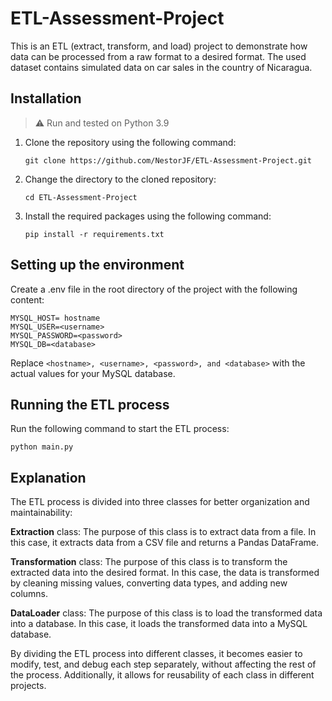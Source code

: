 # ETL-Assessment-Project

This is an ETL (extract, transform, and load) project to demonstrate how data can be processed from a raw format to a desired format. The used dataset contains simulated data on car sales in the country of Nicaragua.

## Installation
> ⚠ Run and tested on Python 3.9

1. Clone the repository using the following command:

    `git clone https://github.com/NestorJF/ETL-Assessment-Project.git`

2. Change the directory to the cloned repository: 

    `cd ETL-Assessment-Project`

3. Install the required packages using the following command:

    `pip install -r requirements.txt`
        
## Setting up the environment

Create a .env file in the root directory of the project with the following content:
```
MYSQL_HOST= hostname
MYSQL_USER=<username>
MYSQL_PASSWORD=<password>
MYSQL_DB=<database>
```
Replace ```<hostname>, <username>, <password>, and <database>``` with the actual values for your MySQL database.


## Running the ETL process

Run the following command to start the ETL process:

`python main.py`

## Explanation
The ETL process is divided into three classes for better organization and maintainability:

**Extraction** class: The purpose of this class is to extract data from a file. In this case, it extracts data from a CSV file and returns a Pandas DataFrame.

**Transformation** class: The purpose of this class is to transform the extracted data into the desired format. In this case, the data is transformed by cleaning missing values, converting data types, and adding new columns.

**DataLoader** class: The purpose of this class is to load the transformed data into a database. In this case, it loads the transformed data into a MySQL database.

By dividing the ETL process into different classes, it becomes easier to modify, test, and debug each step separately, without affecting the rest of the process. Additionally, it allows for reusability of each class in different projects.